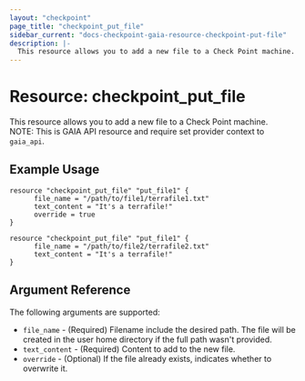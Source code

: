 ```yaml
---
layout: "checkpoint"
page_title: "checkpoint_put_file"
sidebar_current: "docs-checkpoint-gaia-resource-checkpoint-put-file"
description: |-
  This resource allows you to add a new file to a Check Point machine.
---
```


# Resource: checkpoint_put_file

This resource allows you to add a new file to a Check Point machine.
<br>NOTE: This is GAIA API resource and require set provider context to `gaia_api`.

## Example Usage


```hcl
resource "checkpoint_put_file" "put_file1" {
      file_name = "/path/to/file1/terrafile1.txt"
      text_content = "It's a terrafile!"
      override = true
}

resource "checkpoint_put_file" "put_file1" {
      file_name = "/path/to/file2/terrafile2.txt"
      text_content = "It's a terrafile!"
}
```

## Argument Reference

The following arguments are supported:

* `file_name` - (Required) Filename include the desired path. The file will be created in the user home directory if the full path wasn't provided.
* `text_content` - (Required) Content to add to the new file. 
* `override` - (Optional) If the file already exists, indicates whether to overwrite it.














